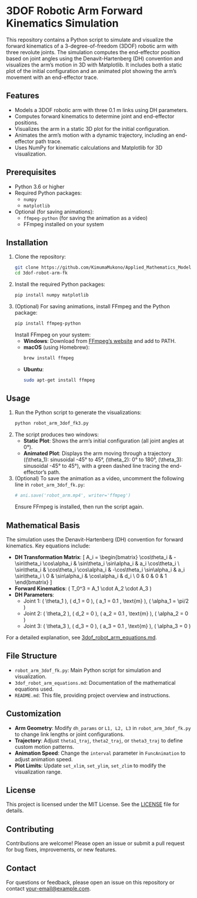 # 3DOF Robotic Arm Forward Kinematics Simulation

This repository contains a Python script to simulate and visualize the forward kinematics of a 3-degree-of-freedom (3DOF) robotic arm with three revolute joints. The simulation computes the end-effector position based on joint angles using the Denavit-Hartenberg (DH) convention and visualizes the arm’s motion in 3D with Matplotlib. It includes both a static plot of the initial configuration and an animated plot showing the arm’s movement with an end-effector trace.

## Features
- Models a 3DOF robotic arm with three 0.1 m links using DH parameters.
- Computes forward kinematics to determine joint and end-effector positions.
- Visualizes the arm in a static 3D plot for the initial configuration.
- Animates the arm’s motion with a dynamic trajectory, including an end-effector path trace.
- Uses NumPy for kinematic calculations and Matplotlib for 3D visualization.

## Prerequisites
- Python 3.6 or higher
- Required Python packages:
  - `numpy`
  - `matplotlib`
- Optional (for saving animations):
  - `ffmpeg-python` (for saving the animation as a video)
  - FFmpeg installed on your system

## Installation
1. Clone the repository:
   ```bash
   git clone https://github.com/KimumaMukono/Applied_Mathematics_Modelling/robot-arm-fk.git
   cd 3dof-robot-arm-fk
   ```
2. Install the required Python packages:
   ```bash
   pip install numpy matplotlib
   ```
3. (Optional) For saving animations, install FFmpeg and the Python package:
   ```bash
   pip install ffmpeg-python
   ```
   Install FFmpeg on your system:
   - **Windows**: Download from [FFmpeg’s website](https://ffmpeg.org/download.html) and add to PATH.
   - **macOS** (using Homebrew):
     ```bash
     brew install ffmpeg
     ```
   - **Ubuntu**:
     ```bash
     sudo apt-get install ffmpeg
     ```

## Usage
1. Run the Python script to generate the visualizations:
   ```bash
   python robot_arm_3dof_fk3.py
   ```
2. The script produces two windows:
   - **Static Plot**: Shows the arm’s initial configuration (all joint angles at 0°).
   - **Animated Plot**: Displays the arm moving through a trajectory (\(\theta_1\): sinusoidal -45° to 45°, \(\theta_2\): 0° to 180°, \(\theta_3\): sinusoidal -45° to 45°), with a green dashed line tracing the end-effector’s path.
3. (Optional) To save the animation as a video, uncomment the following line in `robot_arm_3dof_fk.py`:
   ```python
   # ani.save('robot_arm.mp4', writer='ffmpeg')
   ```
   Ensure FFmpeg is installed, then run the script again.

## Mathematical Basis
The simulation uses the Denavit-Hartenberg (DH) convention for forward kinematics. Key equations include:
- **DH Transformation Matrix**:
  \[
  A_i = \begin{bmatrix}
  \cos\theta_i & -\sin\theta_i \cos\alpha_i & \sin\theta_i \sin\alpha_i & a_i \cos\theta_i \\
  \sin\theta_i & \cos\theta_i \cos\alpha_i & -\cos\theta_i \sin\alpha_i & a_i \sin\theta_i \\
  0 & \sin\alpha_i & \cos\alpha_i & d_i \\
  0 & 0 & 0 & 1
  \end{bmatrix}
  \]
- **Forward Kinematics**: \( T_0^3 = A_1 \cdot A_2 \cdot A_3 \)
- **DH Parameters**:
  - Joint 1: \( \theta_1 \), \( d_1 = 0 \), \( a_1 = 0.1 \, \text{m} \), \( \alpha_1 = \pi/2 \)
  - Joint 2: \( \theta_2 \), \( d_2 = 0 \), \( a_2 = 0.1 \, \text{m} \), \( \alpha_2 = 0 \)
  - Joint 3: \( \theta_3 \), \( d_3 = 0 \), \( a_3 = 0.1 \, \text{m} \), \( \alpha_3 = 0 \)

For a detailed explanation, see [3dof_robot_arm_equations.md](3dof_robot_arm_equations.md).

## File Structure
- `robot_arm_3dof_fk.py`: Main Python script for simulation and visualization.
- `3dof_robot_arm_equations.md`: Documentation of the mathematical equations used.
- `README.md`: This file, providing project overview and instructions.

## Customization
- **Arm Geometry**: Modify `dh_params` or `L1, L2, L3` in `robot_arm_3dof_fk.py` to change link lengths or joint configurations.
- **Trajectory**: Adjust `theta1_traj`, `theta2_traj`, or `theta3_traj` to define custom motion patterns.
- **Animation Speed**: Change the `interval` parameter in `FuncAnimation` to adjust animation speed.
- **Plot Limits**: Update `set_xlim`, `set_ylim`, `set_zlim` to modify the visualization range.

## License
This project is licensed under the MIT License. See the [LICENSE](LICENSE) file for details.

## Contributing
Contributions are welcome! Please open an issue or submit a pull request for bug fixes, improvements, or new features.

## Contact
For questions or feedback, please open an issue on this repository or contact [your-email@example.com](mailto:your-email@example.com).